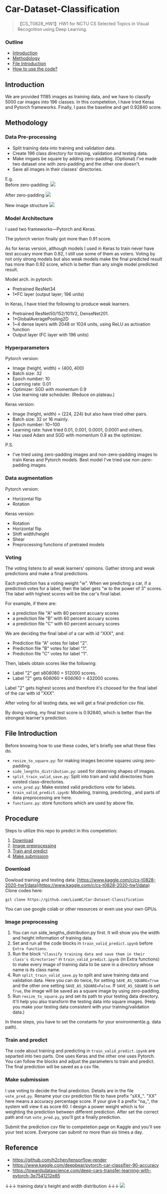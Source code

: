 # Car-Dataset-Classification
> 【CS_T0828_HW1】HW1 for NCTU CS Selected Topics in Visual Recognition using Deep Learning.

### Outline
- [Introduction](#Introduction) 
- [Methodology](#Methodology)
- [File Introduction](#File-Introduction)
- [How to use the code?](#Procedure) 

## Introduction

We are provided 11185 images as training data, and we have to classify 5000 car images into 196 classes. In this competetion, I have tried Keras and Pytorch frameworks. Finally, I pass the baseline and get 0.92840 score.

## Methodology

### Data Pre-processing

- Split training data into training and validation data.
- Create 196 class directory for training, validation and testing data.
- Make imgaes be square by adding zero-padding. (Optional) I've made two dataset one with zero-padding and the other one doesn't.
- Save all images in their classes' directories.

E.g.  
Before zero-padding:
![](https://i.imgur.com/O1JpC0C.png)

After zero-padding
![](https://i.imgur.com/9nWJdF4.png)


New image structure
![](https://i.imgur.com/gt3OkDX.jpg)

### Model Architecture

I used two frameworks—Pytorch and Keras.

The pytorch verion finally got more than 0.91 score.

As for keras version, although models I used in Keras to train never have test accuary more than 0.82, I still use some of them as voters. Voting by not only strong models but also weak models make the final predicted result has more than 0.92 score, which is better than any single model predicted result.

Model arch. in pytorch:

- Pretrained ResNet34
- 1*FC layer (output layer; 196 units)

In Keras, I have tried the following to produce weak learners.

- Pretrained ResNet50/152/101V2, DenseNet201.
- 1*GlobalAveragePooling2D
- 1~4 dense layers with 2048 or 1024 units, using ReLU as activation function
- Output layer (FC layer with 196 units)

### Hyperparameters

Pytorch version:

- Image (height, width) = (400, 400)
- Batch size: 32
- Epoch number: 10
- Learning rate: 0.01
- Optimizer: SGD with momentum 0.9
- Use learning rate scheduler. (Reduce on plateau.)

Keras version:

- Image (height, width) = (224, 224) but also have tried other pairs.
- Batch size: 32 or 16 mainly.
- Epoch number: 10~100
- Learning rate: have tried 0.01, 0.001, 0.0001, 0.0001 and others.
- Has used Adam and SGD with momentum 0.9 as the optimizer.

P.S.

- I've tried using zero-padding images and non-zero-padding images to train Keras and Pytorch models. Best model I've tried use non-zero-padding images.

### Data augmentation

Pytorch version:

- Horizontal flip
- Rotation

Keras version:

- Rotation
- Horizontal flip
- Shift width/height
- Shear
- Preprocessing functions of pretraied models

### Voting

The voting listens to all weak learners' opinions. Gather strong and weak predictions and make a final predictions.

Each prediction has a voting weight "w". When we predicting a car, if a prediction votes for a label, then the label gets "w to the power of 3" scores. The label with highest scores will be the car's final label.

For example, if there are:

- a prediction file "A" with 80 percent accuary scores
- a prediction file "B" with 60 percent accuary scores
- a prediction file "C" with 60 percent accuary scores

We are deciding the final label of a car with id "XXX", and:

- Prediction file "A" votes for label "2".
- Prediction file "B" votes for label "1".
- Prediction file "C" votes for label "1".

Then, labels obtain scores like the following:

- Label "2" get s80*80*80 = 512000 scores.
- Label "2" gets 60*60*60 + 60*60*60 = 432000 scores.

Label "2" gets highest scores and therefore it's choosed for the final label of the car with id "XXX".

After voting for all testing data, we will get a final prediction csv file.

By doing voting, my final test score is 0.92840, which is better than the strongest learner's prediction.







































## File Introduction
Before knowing how to use these codes, let's briefly see what these files do.
- `resize_to_square.py`: for making images become squares using zero-padding.
- `side_lengths_distribution.py`: used for observing shapes of images.
- `split_train_valid_save.py`: Split into train and valid directories from existed class-directories.
- `vote_pred.py`: Make existed valid predictions vote for labels.
- `train_valid_predict.ipynb`: Modeling, training, predicting , and parts of data preprocessing are here.
- `functions.py`: store functions which are used by above file.

## Procedure

Steps to utilize this repo to predict in this competetion:
1. [Download](#Download)
2. [Image preprocessing](#Image-preprocessing)
3. [Train and predict](#Train-and-predict)
4. [Make submission](#Make-submission)


### Download
Dowload training and testing data:
[https://www.kaggle.com/c/cs-t0828-2020-hw1/data](https://www.kaggle.com/c/cs-t0828-2020-hw1/data)
Clone codes here:
```
git clone https://github.com/LiaoWC/Car-Dataset-Classification
```
You can use google colab or other resources or even use your own GPUs.

### Image preprocessing
1. You can run side_lengths_distribution.py first. It will show you the width and height information of training data.
2. Set and run all the code blocks in `train_valid_predict.ipynb` before `Extra functions`.
3. Run the block `"Classify training data and save them in their class's directories"` in `train_valid_predict.ipynb` (in Extra functions) to make every image of training data to be save in a directory whose name is its class name.
4. Run `split_train_valid_save.py` to split and save training data and validation data. Here you can do twice, for setting `SAVE_AS_SQUARE=True` and the other one setting `SAVE_AS_SQUARE=False`. If `SAVE_AS_SQUARE` is set `True`, the image will be saved as a square image by using zero-padding.
5. Run `resize_to_square.py` and set its path to your testing data directory. It'll help you also transform the testing data into square images. (Help you make your testing data consistent with your training/validation data.)

In these steps, you have to set the constants for your environment(e.g. data path).

### Train and predict

The code about training and predicting in `train_valid_predict.ipynb` are separted into two parts. One uses Keras and the other one uses Pytorch. You can follow the blocks and adjust the parameters to train and predict. The final prediction will be saved as a csv file.

### Make submission

I use voting to decide the final prediction. Details are in the file `vote_pred.py`. Rename your csv prediction file to have prefix "sXX_". "XX" here means a accuracy percentage score. If your give it a prefix "na_", the system will view it as score 60.  I design a power weight which is for weighting the prediction between different prediction. After set the correct path and run `vote_pred.py`, you'll got a finally prediction.

Submit the prediction csv file to competetion page on Kaggle and you'll see your test score.
Everyone can submit no more than six times a day.



## Reference
- https://github.com/h2chen/tensorflow-render
- https://www.kaggle.com/deepbear/pytorch-car-classifier-90-accuracy
- https://towardsdatascience.com/deep-cars-transfer-learning-with-pytorch-3e7541212e85






↓↓↓ training data's height and width distribution ↓↓↓
![](https://i.imgur.com/MkS1ahP.png)
